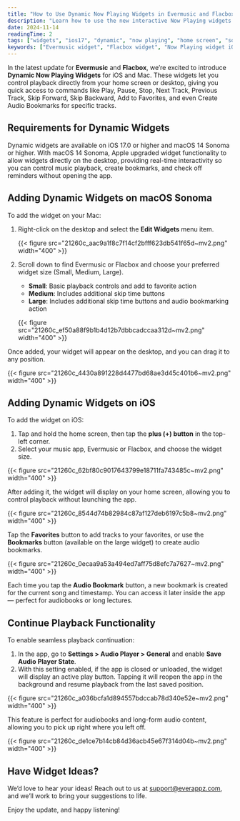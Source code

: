 ```yaml
---
title: "How to Use Dynamic Now Playing Widgets in Evermusic and Flacbox on Your iPhone and Mac"
description: "Learn how to use the new interactive Now Playing widgets in Evermusic and Flacbox on iOS 17 and macOS Sonoma. Control playback, add bookmarks, and manage music directly from your home screen or desktop."
date: 2024-11-14
readingTime: 2
tags: ["widgets", "ios17", "dynamic", "now playing", "home screen", "sonoma"]
keywords: ["Evermusic widget", "Flacbox widget", "Now Playing widget iOS", "macOS Sonoma desktop widget", "audio bookmarks iPhone", "music widget Evermusic", "playback control home screen", "dynamic widgets iOS 17"]
---
```


In the latest update for **Evermusic** and **Flacbox**, we’re excited to introduce **Dynamic Now Playing Widgets** for iOS and Mac. These widgets let you control playback directly from your home screen or desktop, giving you quick access to commands like Play, Pause, Stop, Next Track, Previous Track, Skip Forward, Skip Backward, Add to Favorites, and even Create Audio Bookmarks for specific tracks.

## Requirements for Dynamic Widgets

Dynamic widgets are available on iOS 17.0 or higher and macOS 14 Sonoma or higher. With macOS 14 Sonoma, Apple upgraded widget functionality to allow widgets directly on the desktop, providing real-time interactivity so you can control music playback, create bookmarks, and check off reminders without opening the app.

## Adding Dynamic Widgets on macOS Sonoma

To add the widget on your Mac:

1. Right-click on the desktop and select the **Edit Widgets** menu item.

   {{< figure src="21260c_aac9a1f8c7f14cf2bfff623db541f65d~mv2.png" width="400" >}}

2. Scroll down to find Evermusic or Flacbox and choose your preferred widget size (Small, Medium, Large).

   - **Small**: Basic playback controls and add to favorite action  
   - **Medium**: Includes additional skip time buttons  
   - **Large**: Includes additional skip time buttons and audio bookmarking action

   {{< figure src="21260c_ef50a88f9b1b4d12b7dbbcadccaa312d~mv2.png" width="400" >}}

Once added, your widget will appear on the desktop, and you can drag it to any position.

{{< figure src="21260c_4430a891228d4477bd68ae3d45c401b6~mv2.png" width="400" >}}

## Adding Dynamic Widgets on iOS

To add the widget on iOS:

1. Tap and hold the home screen, then tap the **plus (+) button** in the top-left corner.  
2. Select your music app, Evermusic or Flacbox, and choose the widget size.

{{< figure src="21260c_62bf80c9017643799e18711fa743485c~mv2.png" width="400" >}}

After adding it, the widget will display on your home screen, allowing you to control playback without launching the app.

{{< figure src="21260c_8544d74b82984c87af127deb6197c5b8~mv2.png" width="400" >}}

Tap the **Favorites** button to add tracks to your favorites, or use the **Bookmarks** button (available on the large widget) to create audio bookmarks.

{{< figure src="21260c_0ecaa9a53a494ed7aff75d8efc7a7627~mv2.png" width="400" >}}

Each time you tap the **Audio Bookmark** button, a new bookmark is created for the current song and timestamp. You can access it later inside the app — perfect for audiobooks or long lectures.

## Continue Playback Functionality

To enable seamless playback continuation:

1. In the app, go to **Settings > Audio Player > General** and enable **Save Audio Player State**.  
2. With this setting enabled, if the app is closed or unloaded, the widget will display an active play button. Tapping it will reopen the app in the background and resume playback from the last saved position.

{{< figure src="21260c_a036bcfa1d894557bdccab78d340e52e~mv2.png" width="400" >}}

This feature is perfect for audiobooks and long-form audio content, allowing you to pick up right where you left off.

{{< figure src="21260c_de1ce7b14cb84d36acb45e67f314d04b~mv2.png" width="400" >}}

## Have Widget Ideas?

We’d love to hear your ideas! Reach out to us at [support@everappz.com](mailto:support@everappz.com), and we’ll work to bring your suggestions to life.

Enjoy the update, and happy listening!